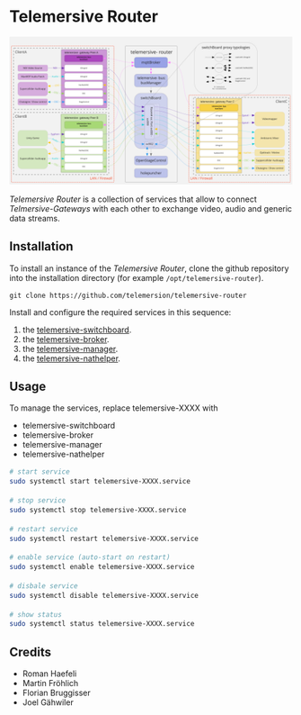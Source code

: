 # Telemersive Router

![Diagram](media/TG_ConnectionDiagramDetail.svg)

*Telemersive Router* is a collection of services that allow to connect *Telmersive-Gateways* with each other to exchange video, audio and generic data streams.

## Installation

To install an instance of the *Telemersive Router*, clone the github repository into the installation directory (for example `/opt/telemersive-router`).

```
git clone https://github.com/telemersion/telemersive-router
```

Install and configure the required services in this sequence:

1. the [telemersive-switchboard](./switchboard/README.md).
2. the [telemersive-broker](./broker/README.md).
3. the [telemersive-manager](./manager/README.md).
4. the [telemersive-nathelper](./nat-helper/README.md).

## Usage

To manage the services, replace telemersive-XXXX with 

* telemersive-switchboard
* telemersive-broker
* telemersive-manager
* telemersive-nathelper


```bash
# start service
sudo systemctl start telemersive-XXXX.service

# stop service
sudo systemctl stop telemersive-XXXX.service

# restart service
sudo systemctl restart telemersive-XXXX.service

# enable service (auto-start on restart)
sudo systemctl enable telemersive-XXXX.service

# disbale service
sudo systemctl disable telemersive-XXXX.service

# show status
sudo systemctl status telemersive-XXXX.service
```

## Credits

* Roman Haefeli
* Martin Fröhlich
* Florian Bruggisser
* Joel Gähwiler 

